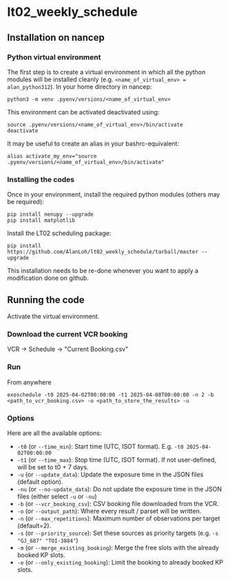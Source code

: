 # lt02_weekly_schedule
 
## Installation on nancep

### Python virtual environment

The first step is to create a virtual environment in which all the python modules will be installed cleanly (e.g. `<name_of_virtual_env> = alan_python312`). In your home directory in nancep:
```
python3 -m venv .pyenv/versions/<name_of_virtual_env>
```

This environment can be activated deactivated using:
```
source .pyenv/versions/<name_of_virtual_env>/bin/activate
deactivate
``` 
It may be useful to create an alias in your bashrc-equivalent:
```
alias activate_my_env="source .pyenv/versions/<name_of_virtual_env>/bin/activate"
```

### Installing the codes

Once in your environment, install the required python modules (others may be required):
```
pip install nenupy --upgrade
pip install matplotlib
```

Install the LT02 scheduling package:
```
pip install https://github.com/AlanLoh/lt02_weekly_schedule/tarball/master --upgrade
```
This installation needs to be re-done whenever you want to apply a modification done on github.

## Running the code

Activate the virtual environment.

### Download the current VCR booking

VCR -> Schedule -> "Current Booking.csv"

### Run

From anywhere

```
exoschedule -t0 2025-04-02T00:00:00 -t1 2025-04-08T00:00:00 -n 2 -b <path_to_vcr_booking.csv> -o <path_to_store_the_results> -u
```

### Options
Here are all the available options:
* `-t0` (or `--time_min`): Start time (UTC, ISOT format). E.g. `-t0 2025-04-02T00:00:00`
* `-t1` (or `--time_max`): Stop time (UTC, ISOT format). If not user-defined, will be set to t0 + 7 days.
* `-u` (or `--update_data`): Update the exposure time in the JSON files (default option). 
* `-nu` (or `--no-update_data`): Do not update the exposure time in the JSON files (either select `-u` or `-nu`)
* `-b` (or `--vcr_booking_csv`): CSV booking file downloaded from the VCR.
* `-o` (or `--output_path`): Where every result / parset will be written.
* `-n` (or `--max_repetitions`): Maximum number of observations per target (default=2).
* `-s` (or `--priority_source`): Set these sources as priority targets (e.g. `-s "GJ_687" "TOI-3884"`)
* `-m` (or `--merge_existing_booking`): Merge the free slots with the already booked KP slots.
* `-e` (or `--only_existing_booking`): Limit the booking to already booked KP slots.


